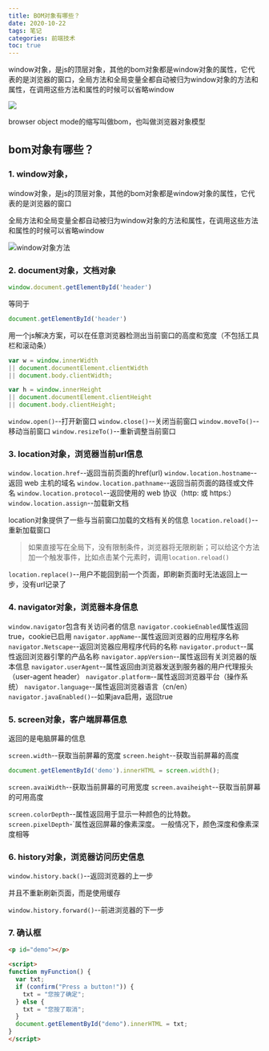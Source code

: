 ```yaml
---
title: BOM对象有哪些？
date: 2020-10-22
tags: 笔记
categories: 前端技术
toc: true
---
```


window对象，是js的顶层对象，其他的bom对象都是window对象的属性，它代表的是浏览器的窗口，全局方法和全局变量全都自动被归为window对象的方法和属性，在调用这些方法和属性的时候可以省略window

<!-- more -->

![](https://vkceyugu.cdn.bspapp.com/VKCEYUGU-imgbed/959a3c77-832f-4de4-a5f0-3d016c1a367f.png)

browser object mode的缩写叫做bom，也叫做浏览器对象模型
<!-- more -->
##  bom对象有哪些？
### 1. window对象，
window对象，是js的顶层对象，其他的bom对象都是window对象的属性，它代表的是浏览器的窗口

全局方法和全局变量全都自动被归为window对象的方法和属性，在调用这些方法和属性的时候可以省略window

![window对象方法](https://vkceyugu.cdn.bspapp.com/VKCEYUGU-imgbed/f1cc8910-42d4-43f8-beb9-aa6f02ba35fb.png)

### 2. document对象，文档对象
````js
window.document.getElementById('header')
````
等同于
````js
document.getElementById('header')
````

用一个js解决方案，可以在任意浏览器检测出当前窗口的高度和宽度（不包括工具栏和滚动条）
````js
var w = window.innerWidth
|| document.documentElement.clientWidth
|| document.body.clientWidth;

var h = window.innerHeight
|| document.documentElement.clientHeight
|| document.body.clientHeight; 
````

`window.open()`--打开新窗口
`window.close()`--关闭当前窗口
`window.moveTo()`--移动当前窗口
`window.resizeTo()`--重新调整当前窗口

### 3. location对象，浏览器当前url信息

`window.location.href`--返回当前页面的href(url)
`window.location.hostname`--返回 web 主机的域名
`window.location.pathname`--返回当前页面的路径或文件名
`window.location.protocol`--返回使用的 web 协议（http: 或 https:）
`window.location.assign`--加载新文档

location对象提供了一些与当前窗口加载的文档有关的信息
`location.reload()`--重新加载窗口

>如果直接写在全局下，没有限制条件，浏览器将无限刷新；可以给这个方法加一个触发事件，比如点击某个元素时，调用`location.reload()`

`location.replace()`--用户不能回到前一个页面，即刷新页面时无法返回上一步，没有url记录了

### 4. navigator对象，浏览器本身信息

`window.navigator`包含有关访问者的信息
`navigator.cookieEnabled`属性返回true，cookie已启用
`navigator.appName`--属性返回浏览器的应用程序名称
`navigator.Netscape`--返回浏览器应用程序代码的名称
`navigator.product`--属性返回浏览器引擎的产品名称
`navigator.appVersion`--属性返回有关浏览器的版本信息
`navigator.userAgent`--属性返回由浏览器发送到服务器的用户代理报头（user-agent header）
`navigator.platform`--属性返回浏览器平台（操作系统）
`navigator.language`--属性返回浏览器语言（cn/en）
`navigator.javaEnabled()`--如果java启用，返回true
### 5. screen对象，客户端屏幕信息

返回的是电脑屏幕的信息

`screen.width`--获取当前屏幕的宽度
`screen.height`--获取当前屏幕的高度
````js
document.getElementById('demo').innerHTML = screen.width();
````

`screen.avaiWidth`--获取当前屏幕的可用宽度
`screen.avaiheight`--获取当前屏幕的可用高度

`screen.colorDepth`--属性返回用于显示一种颜色的比特数。
`screen.pixelDepth`-`属性返回屏幕的像素深度。
一般情况下，颜色深度和像素深度相等


### 6. history对象，浏览器访问历史信息

`window.history.back()`--返回浏览器的上一步

并且不重新刷新页面，而是使用缓存

`window.history.forward()`--前进浏览器的下一步

### 7. 确认框

````html
<p id="demo"></p>

<script>
function myFunction() {
  var txt;
  if (confirm("Press a button!")) {
    txt = "您按了确定";
  } else {
    txt = "您按了取消";
  }
  document.getElementById("demo").innerHTML = txt;
}
</script>
````

